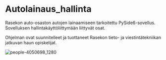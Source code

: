 # Autolainaus_hallinta
Rasekon auto-osaston autojen lainaamiseen tarkoitettu PySide6-sovellus. Sovelluksen hallintakäyttöliittymään liittyvät osat.

Ohjelman ovat suunnitelleet ja tuottaneet Rasekon tieto- ja viestintätekniikan jatkuvan haun opiskelijat.


![people-4050698_1280](https://github.com/user-attachments/assets/f2c8373c-14ce-4874-bed8-609eff73a3f8)
